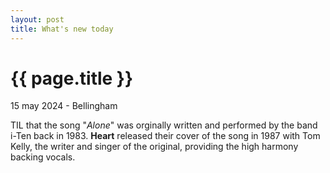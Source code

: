 ```yaml
---
layout: post
title: What's new today
---
```


{{ page.title }}
================

<p class="subtitle">15 may 2024 - Bellingham</p>

TIL that the song "_Alone_" was orginally written and performed by the band i-Ten back in 1983. **Heart** released their cover of the song in 1987 with Tom Kelly, the writer and singer of the original, providing the high harmony backing vocals.

